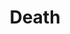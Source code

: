 ---
title: "Death"

domain:
  grantedPower: |
    You may use a death touch once per day. Your death touch is a supernatural ability that produces a death effect. You must succeed on a melee touch attack against a living creature (using the rules for touch spells). When you touch, roll 1d6 per cleric level you possess. If the total at least equals the creature's current hit points, it dies (no save).
  spells: |
     1. {% spell_link cause-fear %}
     1. {% spell_link death-knell %}
     1. {% spell_link animate-dead %}
     1. {% spell_link death-ward %}
     1. {% spell_link slay-living %}
     1. {% spell_link create-undead %}
     1. {% spell_link destruction %}
     1. {% spell_link create-greater-undead %}
     1. {% spell_link wail-of-the-banshee %}
---